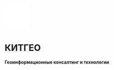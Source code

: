 ![КИТГЕО](assets/img/kitgeo-logo-80x80.png)

# КИТГЕО

#### Геоинформационные консалтинг и технологии

